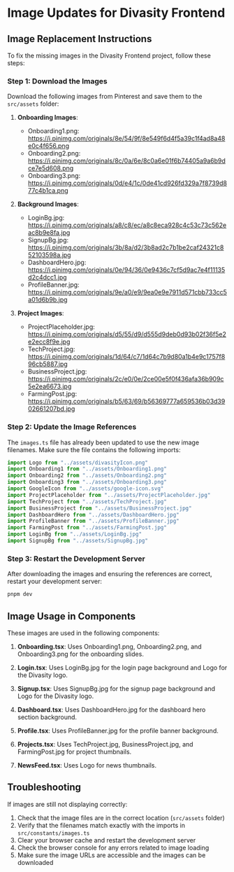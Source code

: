 # Image Updates for Divasity Frontend

## Image Replacement Instructions

To fix the missing images in the Divasity Frontend project, follow these steps:

### Step 1: Download the Images

Download the following images from Pinterest and save them to the `src/assets` folder:

1. **Onboarding Images**:
   - Onboarding1.png: https://i.pinimg.com/originals/8e/54/9f/8e549f6d4f5a39c1f4ad8a48e0c4f656.png
   - Onboarding2.png: https://i.pinimg.com/originals/8c/0a/6e/8c0a6e01f6b74405a9a6b9dce7e5d608.png
   - Onboarding3.png: https://i.pinimg.com/originals/0d/e4/1c/0de41cd926fd329a7f8739d877c4b1ca.png

2. **Background Images**:
   - LoginBg.jpg: https://i.pinimg.com/originals/a8/c8/ec/a8c8eca928c4c53c73c562eac8b9e8fa.jpg
   - SignupBg.jpg: https://i.pinimg.com/originals/3b/8a/d2/3b8ad2c7b1be2caf24321c852103598a.jpg
   - DashboardHero.jpg: https://i.pinimg.com/originals/0e/94/36/0e9436c7cf5d9ac7e4f11135d2c4dcc1.jpg
   - ProfileBanner.jpg: https://i.pinimg.com/originals/9e/a0/e9/9ea0e9e7911d571cbb733cc5a01d6b9b.jpg

3. **Project Images**:
   - ProjectPlaceholder.jpg: https://i.pinimg.com/originals/d5/55/d9/d555d9deb0d93b02f36f5e2e2ecc8f9e.jpg
   - TechProject.jpg: https://i.pinimg.com/originals/1d/64/c7/1d64c7b9d80a1b4e9c1757f896cb5887.jpg
   - BusinessProject.jpg: https://i.pinimg.com/originals/2c/e0/0e/2ce00e5f0f436afa36b909c5e2ea6673.jpg
   - FarmingPost.jpg: https://i.pinimg.com/originals/b5/63/69/b56369777a659536b03d3902661207bd.jpg

### Step 2: Update the Image References

The `images.ts` file has already been updated to use the new image filenames. Make sure the file contains the following imports:

```typescript
import Logo from "../assets/divasityIcon.png"
import Onboarding1 from "../assets/Onboarding1.png"
import Onboarding2 from "../assets/Onboarding2.png"
import Onboarding3 from "../assets/Onboarding3.png"
import GoogleIcon from "../assets/google-icon.svg"
import ProjectPlaceholder from "../assets/ProjectPlaceholder.jpg"
import TechProject from "../assets/TechProject.jpg"
import BusinessProject from "../assets/BusinessProject.jpg"
import DashboardHero from "../assets/DashboardHero.jpg"
import ProfileBanner from "../assets/ProfileBanner.jpg"
import FarmingPost from "../assets/FarmingPost.jpg"
import LoginBg from "../assets/LoginBg.jpg"
import SignupBg from "../assets/SignupBg.jpg"
```

### Step 3: Restart the Development Server

After downloading the images and ensuring the references are correct, restart your development server:

```bash
pnpm dev
```

## Image Usage in Components

These images are used in the following components:

1. **Onboarding.tsx**: Uses Onboarding1.png, Onboarding2.png, and Onboarding3.png for the onboarding slides.

2. **Login.tsx**: Uses LoginBg.jpg for the login page background and Logo for the Divasity logo.

3. **Signup.tsx**: Uses SignupBg.jpg for the signup page background and Logo for the Divasity logo.

4. **Dashboard.tsx**: Uses DashboardHero.jpg for the dashboard hero section background.

5. **Profile.tsx**: Uses ProfileBanner.jpg for the profile banner background.

6. **Projects.tsx**: Uses TechProject.jpg, BusinessProject.jpg, and FarmingPost.jpg for project thumbnails.

7. **NewsFeed.tsx**: Uses Logo for news thumbnails.

## Troubleshooting

If images are still not displaying correctly:

1. Check that the image files are in the correct location (`src/assets` folder)
2. Verify that the filenames match exactly with the imports in `src/constants/images.ts`
3. Clear your browser cache and restart the development server
4. Check the browser console for any errors related to image loading
5. Make sure the image URLs are accessible and the images can be downloaded